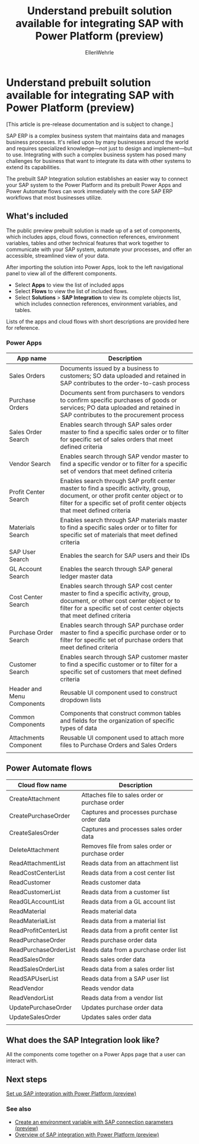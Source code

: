 ﻿---
title: Understand prebuilt solution available for integrating SAP with Power Platform (preview)
description: Learn about the different solutions available for SAP integration with Power Platform.
services: ''
suite: flow
documentationcenter: na
author: EllenWehrle
manager: jongilman
editor: ''
tags: ''
ms.devlang: na
ms.subservice: cloud-flow
ms.topic: article
ms.tgt_pltfrm: na
ms.workload: na
ms.date: 09/19/2022
ms.author: ellenwehrle
search.app: 
  - Flow
search.audienceType: 
  - flowmaker
  - skakeholder
  - enduser
---

# Understand prebuilt solution available for integrating SAP with Power Platform (preview)

[This article is pre-release documentation and is subject to change.]

SAP ERP is a complex business system that maintains data and manages business processes. It's relied upon by many businesses around the world and requires specialized knowledge—not just to design and implement—but to use. Integrating with such a complex business system has posed many challenges for business that want to integrate its data with other systems to extend its capabilities.

The prebuilt SAP Integration solution establishes an easier way to connect your SAP system to the Power Platform and its prebuilt Power Apps and Power Automate flows can work immediately with the core SAP ERP workflows that most businesses utilize.

## What's included

The public preview prebuilt solution is made up of a set of components, which includes apps, cloud flows, connection references, environment variables, tables and other technical features that work together to communicate with your SAP system, automate your processes, and offer an accessible, streamlined view of your data.

 After importing the solution into Power Apps, look to the left navigational panel to view all of the different components.

- Select **Apps** to view the list of included apps
- Select **Flows** to view the list of included flows.
- Select **Solutions** > **SAP Integration** to view its complete objects list, which includes connection references, environment variables, and tables.

Lists of the apps and cloud flows with short descriptions are provided here for reference.

### Power Apps

| App name | Description |
|------------------|---------------------|
| Sales Orders | Documents issued by a business to customers; SO data uploaded and retained in SAP contributes to the order-to-cash process |
| Purchase Orders | Documents sent from purchasers to vendors to confirm specific purchases of goods or services; PO data uploaded and retained in SAP contributes to the procurement process  
| Sales Order Search | Enables search through SAP sales order master to find a specific sales order or to filter for specific set of sales orders that meet defined criteria |
| Vendor Search | Enables search through SAP vendor master to find a specific vendor or to filter for a specific set of vendors that meet defined criteria |
| Profit Center Search | Enables search through SAP profit center master to find a specific activity, group, document, or other profit center object or to filter for a specific set of profit center objects that meet defined criteria |
| Materials Search  | Enables search through SAP materials master to find a specific sales order or to filter for specific set of materials that meet defined criteria|
| SAP User Search| Enables the search for SAP users and their IDs |
| GL Account Search | Enables the search through SAP general ledger master data |
| Cost Center Search | Enables search through SAP cost center master to find a specific activity, group, document, or other cost center object or to filter for a specific set of cost center objects that meet defined criteria |
| Purchase Order Search | Enables search through SAP purchase order master to find a specific purchase order or to filter for specific set of purchase orders that meet defined criteria |
| Customer Search | Enables search through SAP customer master to find a specific customer or to filter for a specific set of customers that meet defined criteria|
| Header and Menu Components | Reusable UI component used to construct dropdown lists |
| Common Components | Components that construct common tables and fields for the organization of specific types of data |
| Attachments Component | Reusable UI component used to attach more files to Purchase Orders and Sales Orders |
||

## Power Automate flows

| Cloud flow name | Description |
|-----------|-------------------|
| CreateAttachment | Attaches file to sales order or purchase order |
| CreatePurchaseOrder | Captures and processes purchase order data |
| CreateSalesOrder | Captures and processes sales order data |
| DeleteAttachment | Removes file from sales order or purchase order |
| ReadAttachmentList| Reads data from an attachment list |
| ReadCostCenterList| Reads data from a cost center list |
| ReadCustomer| Reads customer data |
| ReadCustomerList | Reads data from a customer list |
| ReadGLAccountList | Reads data from a GL account list |
| ReadMaterial | Reads material data |
| ReadMaterialList | Reads data from a material list |
| ReadProfitCenterList | Reads data from a profit center list |
| ReadPurchaseOrder | Reads purchase order data|
| ReadPurchaseOrderList | Reads data from a purchase order list |
| ReadSalesOrder | Reads sales order data |
| ReadSalesOrderList | Reads data from a sales order list|
| ReadSAPUserList | Reads data from a SAP user list |
| ReadVendor | Reads vendor data |
| ReadVendorList | Reads data from a vendor list |
| UpdatePurchaseOrder | Updates purchase order data|
| UpdateSalesOrder | Updates sales order data |
| |

## What does the SAP Integration look like?

All the components come together on a Power Apps page that a user can interact with. 

## Next steps

[Set up SAP integration with Power Platform (preview)](set-up-prepare.md)

### See also

- [Create an environment variable with SAP connection parameters (preview)](action-screen.md)
- [Overview of SAP integration with Power Platform (preview)](overview.md)

